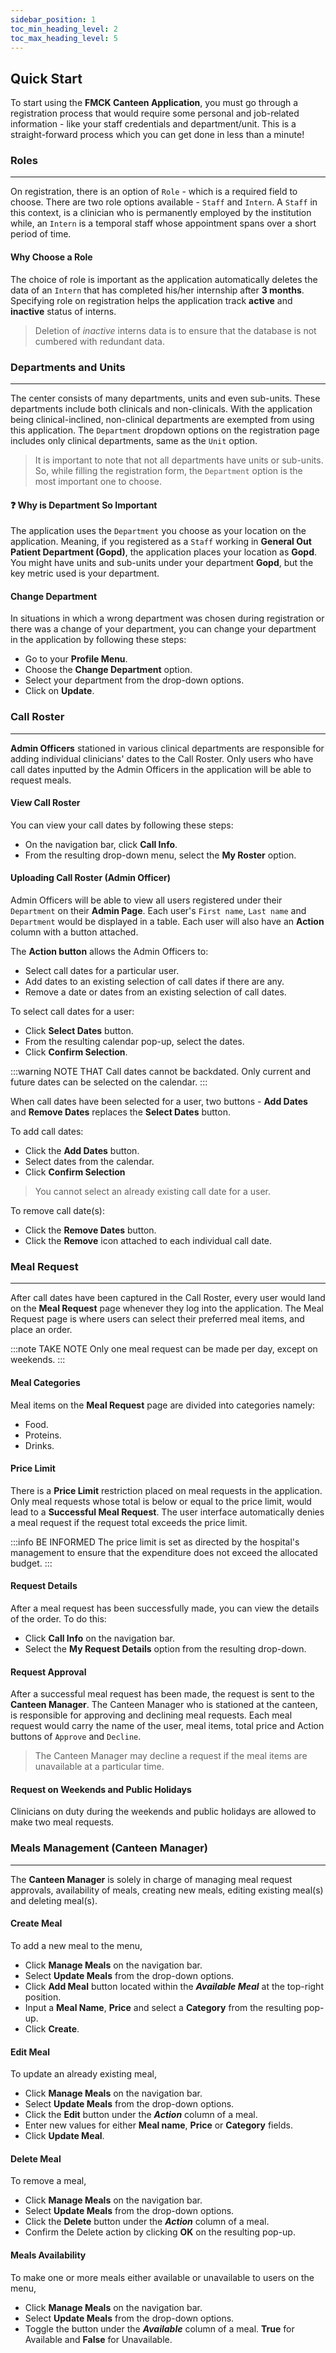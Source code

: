 ```yaml
---
sidebar_position: 1
toc_min_heading_level: 2
toc_max_heading_level: 5
---
```


## Quick Start

To start using the **FMCK Canteen Application**, you must go through a registration process that would require some
personal and job-related information - like your staff credentials and department/unit. This is a straight-forward process which you can get done in less than a minute!

### Roles

---

On registration, there is an option of `Role` - which is a required field to choose. There are two role options available - `Staff` and `Intern`. A `Staff` in this context, is a clinician who is permanently employed by the institution while, an `Intern` is a temporal staff whose appointment spans over a short period of time.

#### Why Choose a Role

The choice of role is important as the application automatically deletes the data of an `Intern` that has completed his/her internship after **3 months**. Specifying role on registration helps the application track **active** and **inactive** status of interns.

> Deletion of _inactive_ interns data is to ensure that the database is not cumbered with redundant data.

### Departments and Units

---

The center consists of many departments, units and even sub-units. These departments include both clinicals and non-clinicals. With the application being clinical-inclined, non-clinical departments are exempted from using this application. The `Department` dropdown options on the registration page includes only clinical departments, same as the `Unit` option.

> It is important to note that not all departments have units or sub-units. So, while filling the registration form, the `Department` option is the most important one to choose.

#### ❓ Why is Department So Important

The application uses the `Department` you choose as your location on the application. Meaning, if you registered as a `Staff` working in **General Out Patient Department (Gopd)**, the application places your location as **Gopd**. You might have units and sub-units under your department **Gopd**, but the key metric used is your department.

#### Change Department

In situations in which a wrong department was chosen during registration or there was a change of your department, you can change your department in the application by following these steps:

- Go to your **Profile Menu**.
- Choose the **Change Department** option.
- Select your department from the drop-down options.
- Click on **Update**.

### Call Roster

---

**Admin Officers** stationed in various clinical departments are responsible for adding individual clinicians' dates to the Call Roster. Only users who have call dates inputted by the Admin Officers in the application will be able to request meals.

#### View Call Roster

You can view your call dates by following these steps:

- On the navigation bar, click **Call Info**.
- From the resulting drop-down menu, select the **My Roster** option.

#### Uploading Call Roster (Admin Officer)

Admin Officers will be able to view all users registered under their `Department` on their **Admin Page**. Each user's `First name`, `Last name` and `Department` would be displayed in a table. Each user will also have an **Action** column with a button attached.

The **Action button** allows the Admin Officers to:

- Select call dates for a particular user.
- Add dates to an existing selection of call dates if there are any.
- Remove a date or dates from an existing selection of call dates.

To select call dates for a user:

- Click **Select Dates** button.
- From the resulting calendar pop-up, select the dates.
- Click **Confirm Selection**.

:::warning NOTE THAT
Call dates cannot be backdated. Only current and future dates can be selected on the calendar.
:::

When call dates have been selected for a user, two buttons - **Add Dates** and **Remove Dates** replaces the **Select Dates** button.

To add call dates:

- Click the **Add Dates** button.
- Select dates from the calendar.
- Click **Confirm Selection**

> You cannot select an already existing call date for a user.

To remove call date(s):

- Click the **Remove Dates** button.
- Click the **Remove** icon attached to each individual call date.

### Meal Request

---

After call dates have been captured in the Call Roster, every user would land on the **Meal Request** page whenever they log into the application. The Meal Request page is where users can select their preferred meal items, and place an order.

:::note TAKE NOTE
Only one meal request can be made per day, except on weekends.
:::

#### Meal Categories

Meal items on the **Meal Request** page are divided into categories namely:

- Food.
- Proteins.
- Drinks.

#### Price Limit

There is a **Price Limit** restriction placed on meal requests in the application. Only meal requests whose total is below or equal to the price limit, would lead to a **Successful Meal Request**. The user interface automatically denies a meal request if the request total exceeds the price limit.

:::info BE INFORMED
The price limit is set as directed by the hospital's management to ensure that the expenditure does not exceed the allocated budget.
:::

#### Request Details

After a meal request has been successfully made, you can view the details of the order. To do this:

- Click **Call Info** on the navigation bar.
- Select the **My Request Details** option from the resulting drop-down.

#### Request Approval

After a successful meal request has been made, the request is sent to the **Canteen Manager**. The Canteen Manager who is stationed at the canteen, is responsible for approving and declining meal requests. Each meal request would carry the name of the user, meal items, total price and Action buttons of `Approve` and `Decline`.

> The Canteen Manager may decline a request if the meal items are unavailable at a particular time.

#### Request on Weekends and Public Holidays

Clinicians on duty during the weekends and public holidays are allowed to make two meal requests.

### Meals Management (Canteen Manager)

---

The **Canteen Manager** is solely in charge of managing meal request approvals, availability of meals, creating new meals, editing existing meal(s) and deleting meal(s).

#### Create Meal

To add a new meal to the menu,

- Click **Manage Meals** on the navigation bar.
- Select **Update Meals** from the drop-down options.
- Click **Add Meal** button located within the _**Available Meal**_ at the top-right position.
- Input a **Meal Name**, **Price** and select a **Category** from the resulting pop-up.
- Click **Create**.

#### Edit Meal

To update an already existing meal,

- Click **Manage Meals** on the navigation bar.
- Select **Update Meals** from the drop-down options.
- Click the **Edit** button under the _**Action**_ column of a meal.
- Enter new values for either **Meal name**, **Price** or **Category** fields.
- Click **Update Meal**.

#### Delete Meal

To remove a meal,

- Click **Manage Meals** on the navigation bar.
- Select **Update Meals** from the drop-down options.
- Click the **Delete** button under the _**Action**_ column of a meal.
- Confirm the Delete action by clicking **OK** on the resulting pop-up.

#### Meals Availability

To make one or more meals either available or unavailable to users on the menu,

- Click **Manage Meals** on the navigation bar.
- Select **Update Meals** from the drop-down options.
- Toggle the button under the _**Available**_ column of a meal. **True** for Available and **False** for Unavailable.
